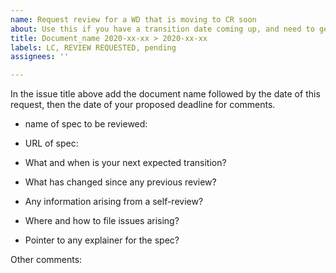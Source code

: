 ```yaml
---
name: Request review for a WD that is moving to CR soon
about: Use this if you have a transition date coming up, and need to get a final review.
title: Document_name 2020-xx-xx > 2020-xx-xx
labels: LC, REVIEW REQUESTED, pending
assignees: ''

---
```


In the issue title above add the document name followed by the date of this request, then the date of your proposed deadline for comments.

- name of spec to be reviewed: 
- URL of spec: 

- What and when is your next expected transition? 
- What has changed since any previous review? 
- Any information arising from a self-review? 
- Where and how to file issues arising? 
- Pointer to any explainer for the spec? 

Other comments:
